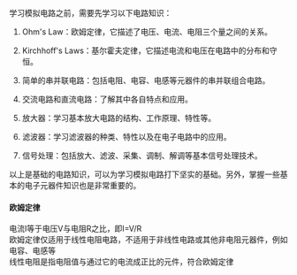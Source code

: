 学习模拟电路之前，需要先学习以下电路知识：

1. Ohm's Law：欧姆定律，它描述了电压、电流、电阻三个量之间的关系。

2. Kirchhoff's Laws：基尔霍夫定律，它描述电流和电压在电路中的分布和守恒。

3. 简单的串并联电路：包括电阻、电容、电感等元器件的串并联组合电路。

4. 交流电路和直流电路：了解其中各自特点和应用。

5. 放大器：学习基本放大电路的结构、工作原理、特性等。

6. 滤波器：学习滤波器的种类、特性以及在电子电路中的应用。

7. 信号处理：包括放大、滤波、采集、调制、解调等基本信号处理技术。

以上是基础的电路知识，可以为学习模拟电路打下坚实的基础。另外，掌握一些基本的电子元器件知识也是非常重要的。


#### 欧姆定律
电流I等于电压V与电阻R之比，即I=V/R  
欧姆定律仅适用于线性电阻电路，不适用于非线性电路或其他非电阻元器件，例如电容、电感等  
线性电阻是指电阻值与通过它的电流成正比的元件，符合欧姆定律  
